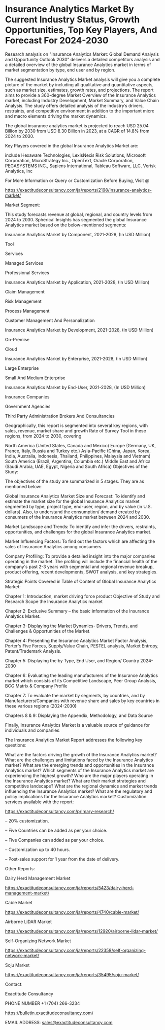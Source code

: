 # Insurance Analytics Market By Current Industry Status, Growth Opportunities, Top Key Players, And Forecast For 2024-2030

Research analysis on "Insurance Analytics Market: Global Demand Analysis and Opportunity Outlook 2030" delivers a detailed competitors analysis and a detailed overview of the global Insurance Analytics market in terms of market segmentation by type, end user and by region.

The suggested Insurance Analytics Market analysis will give you a complete picture of the market by including all qualitative and quantitative aspects, such as market size, estimates, growth rates, and projections. The report aims to provide a 360-degree Market Overview of the Insurance Analytics market, including Industry Development, Market Summary, and Value Chain Analysis. The study offers detailed analysis of the industry’s drivers, restraints, and competitive environment in addition to the important micro and macro elements driving the market dynamics.

The global insurance analytics market is projected to reach USD 25.04 Billion by 2030 from USD 8.30 Billion in 2023, at a CAGR of 14.8% from 2024 to 2030.

Key Players covered in the global Insurance Analytics Market are:

include Hexaware Technologies, LexisNexis Risk Solutions, Microsoft Corporation, MicroStrategy Inc., OpenText, Oracle Corporation, PEGASYSTEMS INC., Sapiens International, Tableau Software, LLC, Verisk Analytics, Inc

For More Information or Query or Customization Before Buying, Visit @

https://exactitudeconsultancy.com/ja/reports/2198/insurance-analytics-market/

Market Segment:

This study forecasts revenue at global, regional, and country levels from 2024 to 2030. Spherical Insights has segmented the global Insurance Analytics market based on the below-mentioned segments:

Insurance Analytics Market by Component, 2021-2028, (In USD Million)

Tool

Services

Managed Services

Professional Services

Insurance Analytics Market by Application, 2021-2028, (In USD Million)

Claim Management

Risk Management

Process Management

Customer Management And Personalization

Insurance Analytics Market by Development, 2021-2028, (In USD Million)

On-Premise

Cloud

Insurance Analytics Market by Enterprise, 2021-2028, (In USD Million)

Large Enterprise

Small And Medium Enterprise

Insurance Analytics Market by End-User, 2021-2028, (In USD Million)

Insurance Companies

Government Agencies

Third Party Administration Brokers And Consultancies

Geographically, this report is segmented into several key regions, with sales, revenue, market share and growth Rate of Survey Tool in these regions, from 2024 to 2030, covering

North America (United States, Canada and Mexico)
Europe (Germany, UK, France, Italy, Russia and Turkey etc.)
Asia-Pacific (China, Japan, Korea, India, Australia, Indonesia, Thailand, Philippines, Malaysia and Vietnam)
South America (Brazil, Argentina, Columbia etc.)
Middle East and Africa (Saudi Arabia, UAE, Egypt, Nigeria and South Africa)
Objectives of the Study:

The objectives of the study are summarized in 5 stages. They are as mentioned below:

Global Insurance Analytics Market Size and Forecast: To identify and estimate the market size for the global Insurance Analytics market segmented by type, project type, end-user, region, and by value (in U.S. dollars). Also, to understand the consumption/ demand created by consumers of the Insurance Analytics market between 2024 and 2030.

Market Landscape and Trends: To identify and infer the drivers, restraints, opportunities, and challenges for the global Insurance Analytics market.

Market Influencing Factors: To find out the factors which are affecting the sales of Insurance Analytics among consumers

Company Profiling: To provide a detailed insight into the major companies operating in the market. The profiling will include the financial health of the company's past 2-3 years with segmental and regional revenue breakup, product offering, recent developments, SWOT analysis, and key strategies.

Strategic Points Covered in Table of Content of Global Insurance Analytics Market:

Chapter 1: Introduction, market driving force product Objective of Study and Research Scope the Insurance Analytics market

Chapter 2: Exclusive Summary – the basic information of the Insurance Analytics Market.

Chapter 3: Displaying the Market Dynamics- Drivers, Trends, and Challenges & Opportunities of the Market.

Chapter 4: Presenting the Insurance Analytics Market Factor Analysis, Porter's Five Forces, Supply/Value Chain, PESTEL analysis, Market Entropy, Patent/Trademark Analysis.

Chapter 5: Displaying the by Type, End User, and Region/ Country 2024-2030

Chapter 6: Evaluating the leading manufacturers of the Insurance Analytics market which consists of its Competitive Landscape, Peer Group Analysis, BCG Matrix & Company Profile

Chapter 7: To evaluate the market by segments, by countries, and by Manufacturers/Companies with revenue share and sales by key countries in these various regions (2024-2030)

Chapters 8 & 9: Displaying the Appendix, Methodology, and Data Source

Finally, Insurance Analytics Market is a valuable source of guidance for individuals and companies.

The Insurance Analytics Market Report addresses the following key questions:

What are the factors driving the growth of the Insurance Analytics market?
What are the challenges and limitations faced by the Insurance Analytics market?
What are the emerging trends and opportunities in the Insurance Analytics market?
Which segments of the Insurance Analytics market are experiencing the highest growth?
Who are the major players operating in the Insurance Analytics market?
What are their market strategies and competitive landscape?
What are the regional dynamics and market trends influencing the Insurance Analytics market?
What are the regulatory and policy implications for the Insurance Analytics market?
Customization services available with the report:

https://exactitudeconsultancy.com/primary-research/

– 20% customization.

– Five Countries can be added as per your choice.

– Five Companies can added as per your choice.

– Customization up to 40 hours.

– Post-sales support for 1 year from the date of delivery.

Other Reports:

Dairy Herd Management Market

https://exactitudeconsultancy.com/ja/reports/5423/dairy-herd-management-market/

Cable  Market

https://exactitudeconsultancy.com/ja/reports/4740/cable-market/

Airborne LiDAR Market

https://exactitudeconsultancy.com/ja/reports/12920/airborne-lidar-market/

Self-Organizing Network Market

https://exactitudeconsultancy.com/ja/reports/22358/self-organizing-network-market/

Soju Market

https://exactitudeconsultancy.com/ja/reports/35495/soju-market/

Contact:

Exactitude Consultancy

PHONE NUMBER +1 (704) 266-3234

https://bulletin.exactitudeconsultancy.com/

EMAIL ADDRESS: sales@exactitudeconsultancy.com
